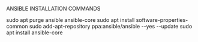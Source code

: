 ANSIBLE INSTALLATION COMMANDS

sudo apt purge ansible ansible-core
sudo apt install software-properties-common
sudo add-apt-repository ppa:ansible/ansible --yes --update
sudo apt install ansible-core

